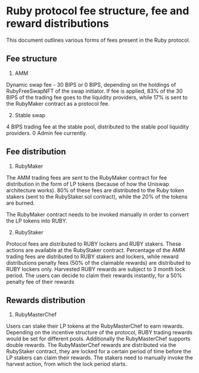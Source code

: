 # Ruby protocol fee structure, fee and reward distributions

This document outlines various forms of fees present in the Ruby protocol.

## Fee structure
1. AMM

Dynamic swap fee - 30 BIPS or 0 BIPS, depending on the holdings of RubyFreeSwapNFT of the swap initiator. 
If fee is applied, 83% of the 30 BIPS  of the trading fee goes to the liquidity providers, while 17% is sent to the RubyMaker contract as a protocol fee. 

2. Stable swap

4 BIPS trading fee at the stable pool, distributed to the stable pool liquidity providers. 0 Admin fee currently. 

## Fee distribution
1. RubyMaker

The AMM trading fees are sent to the RubyMaker contract for fee distribution in the form of LP tokens (because of how the Uniswap architecture works). 
80% of these fees are distributed to the Ruby token stakers (sent to the RubyStaker.sol contract), 
while the 20% of the tokens are burned.

The RubyMaker contract needs to be invoked manually in order to convert the LP tokens into RUBY.

2. RubyStaker

Protocol fees are distributed to RUBY lockers and RUBY stakers. These actions are available at the RubyStaker contract.
Percentage of  the AMM trading fees are distributed to RUBY stakers and lockers, while reward distributions penalty fees (50% of the claimable rewards)
are distributed to RUBY lockers only. 
Harvested RUBY rewards are subject to 3 month lock period. The users can decide to claim their rewards instantly, for a 50% penalty fee of their rewards

## Rewards distribution
1. RubyMasterChef

Users can stake their LP tokens at the RubyMasterChef to earn rewards. Depending on the incentive structure of the protocol, 
RUBY trading rewards would be set for different pools. Additionally the RubyMasterChef supports double rewards.
The RubyMasterChef rewards are distributed via the RubyStaker contract, 
they are locked for a certain period of time before the LP stakers can claim their rewards.
The stakers need to manually invoke the harvest action, from which the lock period starts.

